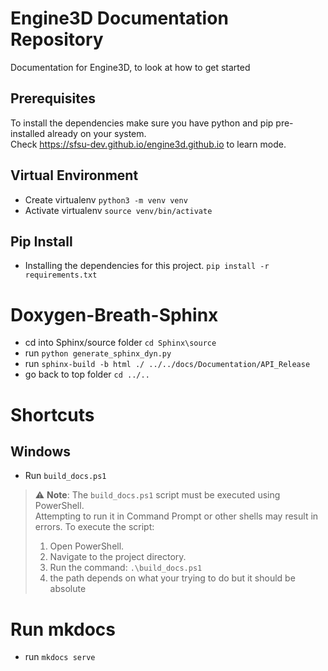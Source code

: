 # Engine3D Documentation Repository
Documentation for Engine3D, to look at how to get started

## Prerequisites
To install the dependencies make sure you have python and pip pre-installed already on your system. \
Check https://sfsu-dev.github.io/engine3d.github.io to learn mode.


## Virtual Environment
* Create virtualenv `python3 -m venv venv`
* Activate virtualenv `source venv/bin/activate`

## Pip Install
* Installing the dependencies for this project.
`pip install -r requirements.txt`


# Doxygen-Breath-Sphinx
* cd into Sphinx/source folder `cd Sphinx\source`
* run `python generate_sphinx_dyn.py`
* run `sphinx-build -b html ./ ../../docs/Documentation/API_Release`
* go back to top folder `cd ../..`

# Shortcuts

## Windows
* Run `build_docs.ps1`

> ⚠️ **Note**: The `build_docs.ps1` script must be executed using PowerShell.  
> Attempting to run it in Command Prompt or other shells may result in errors. To execute the script:
> 1. Open PowerShell.
> 2. Navigate to the project directory.
> 3. Run the command: `.\build_docs.ps1`
> 4. the path depends on what your trying to do but it should be absolute


# Run mkdocs
* run `mkdocs serve`
